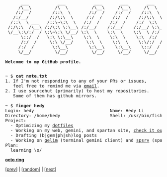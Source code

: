 <pre>
      ___           ___           ___       ___       ___     
     /\__\         /\  \         /\__\     /\__\     /\  \    
    /:/  /        /::\  \       /:/  /    /:/  /    /::\  \   
   /:/__/        /:/\:\  \     /:/  /    /:/  /    /:/\:\  \  
  /::\  \ ___   /::\~\:\  \   /:/  /    /:/  /    /:/  \:\  \ 
 /:/\:\  /\__\ /:/\:\ \:\__\ /:/__/    /:/__/    /:/__/ \:\__\
 \/__\:\/:/  / \:\~\:\ \/__/ \:\  \    \:\  \    \:\  \ /:/  /
      \::/  /   \:\ \:\__\    \:\  \    \:\  \    \:\  /:/  / 
      /:/  /     \:\ \/__/     \:\  \    \:\  \    \:\/:/  /  
     /:/  /       \:\__\        \:\__\    \:\__\    \::/  /   
     \/__/         \/__/         \/__/     \/__/     \/__/    

<strong>Welcome to my GitHub profile.</strong>

</pre>
<pre>
~ $ <strong>cat note.txt</strong>
1. If I'm not responding to any of your PRs or issues,
   feel free to remind me via <a href="mailto:hedy@tilde.cafe">email</a>.
2. I use sourcehut (primarily) to host my repositories.
   Some of them has github mirrors.

~ $ <strong>finger hedy</strong>
Login: hedy                             Name: Hedy Li
Directory: /home/hedy                   Shell: /usr/bin/fish
Project:
  - Optimizing my <a href="https://github.com/hedyhli/dotfiles">dotfiles</a>
  - Working on my web, gemini, and spartan site, <a href="https://hedy.tilde.cafe">check it out</a>!
  - Drafting (b|gem|ph|sh)log posts
  - Working on <a href="https://github.com/hedyhli/gelim">gelim</a> (terminal gemini client) and <a href="https://github.com/hedyhli/spsrv">spsrv</a> (spartan server).
Plan:
  learning \o/
</pre>


[**octo ring**](https://octo-ring.com/)

[[prev](https://octo-ring.com/p/hedyhli/prev)] | [[random](https://octo-ring.com/p/hedyhli/random)] | [[next](https://octo-ring.com/p/hedyhli/next)]
